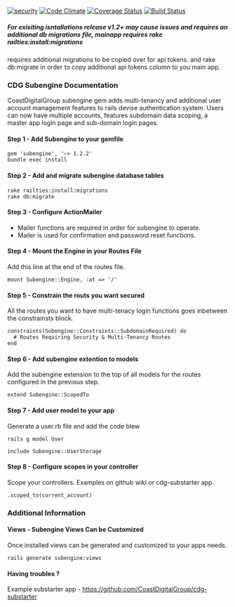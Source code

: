 [![security](https://hakiri.io/github/CoastDigitalGroup/cdg-subengine/master.svg)](https://hakiri.io/github/CoastDigitalGroup/cdg-subengine/master)
[![Code Climate](https://codeclimate.com/github/CoastDigitalGroup/cdg-subengine/badges/gpa.svg)](https://codeclimate.com/github/CoastDigitalGroup/cdg-subengine)
[![Coverage Status](https://coveralls.io/repos/CoastDigitalGroup/cdg-subengine/badge.svg?branch=master&service=github)](https://coveralls.io/github/CoastDigitalGroup/cdg-subengine?branch=master)
[![Build Status](https://travis-ci.org/CoastDigitalGroup/cdg-subengine.svg?branch=master)](https://travis-ci.org/CoastDigitalGroup/cdg-subengine)
##### For exisiting isntallations release v1.2+ may cause issues and requires an additional db migrations file, mainapp requires rake railties:install:migrations


requires additional migrations to be copied over for api tokens. 
and rake db:migrate in order to copy additional api tokens column to you main app.
  
### CDG Subengine Documentation

CoastDigitalGroup subengine gem adds multi-tenancy and additional user account management features to rails devise authentication system. Users can now have multiple accounts, features subdomain data scoping, a master app login page and sub-domain login pages.

#### Step 1 - Add Subengine to your gemfile
    gem 'subengine', '~> 1.2.2'
    bundle exec install

#### Step 2 - Add and migrate subengine database tables
    rake railties:install:migrations  
    rake db:migrate

#### Step 3 - Configure ActionMailer
+ Mailer functions are required in order for subengine to operate.
+ Mailer is used for confirmation and password reset functions.

#### Step 4 - Mount the Engine in your Routes File
Add this line at the end of the routes file.  
  
    mount Subengine::Engine, :at => '/'

#### Step 5 - Constrain the routs you want secured
All the routes you want to have multi-tenacy login functions goes inbetween the constrainsts block.

    constraints(Subengine::Constraints::SubdomainRequired) do  
      # Routes Requiring Security & Multi-Tenancy Routes    
    end  
  
#### Step 6 - Add subengine extention to models
Add the subengine extension to the top of all models for the routes configured in the previous step.
  
    extend Subengine::ScopedTo

#### Step 7 - Add user model to your app
Generate a user.rb file and add the code blew 

    rails g model User  

    include Subengine::UserStorage

#### Step 8 - Configure scopes in your controller
Scope your controllers. Examples on github wiki or cdg-substarter app.

    .scoped_to(current_account)  

### Additional Information

#### Views - Subengine Views Can be Customized
Once installed views can be generated and customized to your apps needs.

    rails generate subengine:views

#### Having troubles ?
Example substarter app - <https://github.com/CoastDigitalGroup/cdg-substarter>  
